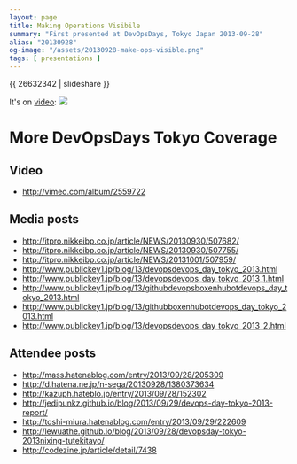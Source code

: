 ```yaml
---
layout: page
title: Making Operations Visibile
summary: "First presented at DevOpsDays, Tokyo Japan 2013-09-28"
alias: "20130928"
og-image: "/assets/20130928-make-ops-visible.png"
tags: [ presentations ]
---
```



{{ 26632342 | slideshare }}


It's on <a href="http://vimeo.com/album/2559722/video/76414737">video</a>:
<a href="http://vimeo.com/album/2559722/video/76414737"><img src="/assets/devopsdaystokyo2013-video.png"></a>

More DevOpsDays Tokyo Coverage
===============================


Video
--------------

* http://vimeo.com/album/2559722

Media posts
---------------

* http://itpro.nikkeibp.co.jp/article/NEWS/20130930/507682/
* http://itpro.nikkeibp.co.jp/article/NEWS/20130930/507755/
* http://itpro.nikkeibp.co.jp/article/NEWS/20131001/507959/
* http://www.publickey1.jp/blog/13/devopsdevops_day_tokyo_2013.html
* http://www.publickey1.jp/blog/13/devopsdevops_day_tokyo_2013_1.html
* http://www.publickey1.jp/blog/13/githubdevopsboxenhubotdevops_day_tokyo_2013.html
* http://www.publickey1.jp/blog/13/githubboxenhubotdevops_day_tokyo_2013.html
* http://www.publickey1.jp/blog/13/devopsdevops_day_tokyo_2013_2.html

Attendee posts
----------------

* http://mass.hatenablog.com/entry/2013/09/28/205309
* http://d.hatena.ne.jp/n-sega/20130928/1380373634
* http://kazuph.hateblo.jp/entry/2013/09/28/152302
* http://jedipunkz.github.io/blog/2013/09/29/devops-day-tokyo-2013-report/
* http://toshi-miura.hatenablog.com/entry/2013/09/29/222609
* http://lewuathe.github.io/blog/2013/09/28/devopsday-tokyo-2013nixing-tutekitayo/
* http://codezine.jp/article/detail/7438
